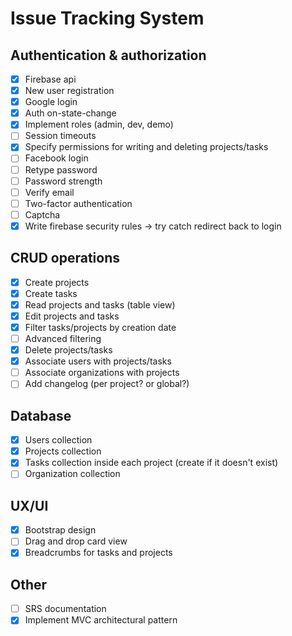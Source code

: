 # Issue Tracking System

## Authentication & authorization
- [x] Firebase api
- [x] New user registration
- [x] Google login
- [x] Auth on-state-change
- [x] Implement roles (admin, dev, demo)
- [ ] Session timeouts
- [x] Specify permissions for writing and deleting projects/tasks
- [ ] Facebook login
- [ ] Retype password
- [ ] Password strength
- [ ] Verify email
- [ ] Two-factor authentication
- [ ] Captcha
- [x] Write firebase security rules -> try catch redirect back to login

## CRUD operations
- [x] Create projects
- [x] Create tasks
- [x] Read projects and tasks (table view)
- [x] Edit projects and tasks
- [x] Filter tasks/projects by creation date
- [ ] Advanced filtering
- [x] Delete projects/tasks
- [x] Associate users with projects/tasks
- [ ] Associate organizations with projects
- [ ] Add changelog (per project? or global?)

## Database
- [x] Users collection
- [x] Projects collection
- [x] Tasks collection inside each project (create if it doesn't exist)
- [ ] Organization collection

## UX/UI
- [x] Bootstrap design
- [ ] Drag and drop card view
- [x] Breadcrumbs for tasks and projects

## Other
- [ ] SRS documentation
- [x] Implement MVC architectural pattern